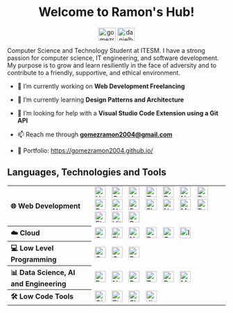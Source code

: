 
<div align="center">

  # Welcome to Ramon's Hub!

  <a href="https://www.linkedin.com/in/gomezramon2004/" target="blank"><img align="center" src="https://raw.githubusercontent.com/rahuldkjain/github-profile-readme-generator/master/src/images/icons/Social/linked-in-alt.svg" alt="gomezramon2004" height="30" width="40" /></a>
  <a href="https://leetcode.com/u/kapidev/" target="blank"><img align="center" src="https://raw.githubusercontent.com/rahuldkjain/github-profile-readme-generator/master/src/images/icons/Social/leet-code.svg" alt="danielbrmz" height="30" width="40" /></a>

</div>

Computer Science and Technology Student at ITESM. I have a strong passion for computer science, IT engineering, and software development. My purpose is to grow and learn resiliently in the face of adversity and to contribute to a friendly, supportive, and ethical environment.

- 🔭 I’m currently working on **Web Development Freelancing**

- 🌱 I’m currently learning **Design Patterns and Architecture**

- 🤝 I’m looking for help with a **Visual Studio Code Extension using a Git API**

- 📫 Reach me through **gomezramon2004@gmail.com**

- 📰 Portfolio: https://gomezramon2004.github.io/ 

## Languages, Technologies and Tools

<table>
  <tr></tr>
  <tr>
    <th align="left">
      🌐 Web Development
    </th>
    <td>
      <img alt="HTML" width="25px" style="padding-right:10px;" src="https://cdn.jsdelivr.net/gh/devicons/devicon/icons/html5/html5-plain.svg" />
      <img alt="CSS" width="25px" style="padding-right:10px;" src="https://cdn.jsdelivr.net/gh/devicons/devicon/icons/css3/css3-plain.svg" />
      <img alt="JavaScript" width="25px" style="padding-right:10px;" src="https://cdn.jsdelivr.net/gh/devicons/devicon@latest/icons/javascript/javascript-original.svg"/>
      <img alt="TypeScript" width="25px" style="padding-right:10px;" src="https://cdn.jsdelivr.net/gh/devicons/devicon/icons/typescript/typescript-plain.svg" />
      <img alt="React" width="25px" style="padding-right:10px;" src="https://cdn.jsdelivr.net/gh/devicons/devicon/icons/react/react-original.svg" />
      <img alt="NextJS" width="25px" style="padding-right:10px; background-clip: content-box; background-color: white;" src="https://cdn.jsdelivr.net/gh/devicons/devicon@latest/icons/nextjs/nextjs-original.svg" />
      <img alt="Bootstrap" width="25px" style="padding-right:10px;" src="https://cdn.jsdelivr.net/gh/devicons/devicon@latest/icons/bootstrap/bootstrap-original.svg" />
      <img alt="React-Bootstrap" width="25px" style="padding-right:10px;" src="https://cdn.jsdelivr.net/gh/devicons/devicon@latest/icons/reactbootstrap/reactbootstrap-original.svg" />
      <img alt="NodeJS" width="25px" style="padding-right:10px;" src="https://cdn.jsdelivr.net/gh/devicons/devicon/icons/nodejs/nodejs-original.svg" />
      <img alt="Express" width="25px" style="padding-right:10px; background-clip: content-box; background-color: white;" src="https://cdn.jsdelivr.net/gh/devicons/devicon@latest/icons/express/express-original.svg" />
      <img alt="Flask" width="25px" style="padding-right:10px; background-clip: content-box; background-color: white;" src="https://cdn.jsdelivr.net/gh/devicons/devicon@latest/icons/flask/flask-original.svg" />
      <img alt="NestJS" width="25px" style="padding-right:10px;" src="https://cdn.jsdelivr.net/gh/devicons/devicon@latest/icons/nestjs/nestjs-original.svg" />
      <img alt="MongoDB" width="25px" style="padding-right:10px;" src="https://cdn.jsdelivr.net/gh/devicons/devicon@latest/icons/mongodb/mongodb-original.svg" />
      <img alt="PostgreSQL" width="25px" style="padding-right:10px;" src="https://cdn.jsdelivr.net/gh/devicons/devicon@latest/icons/postgresql/postgresql-original.svg" />
      <img alt="Electron" width="25px" style="padding-right:10px;" src="https://cdn.jsdelivr.net/gh/devicons/devicon@latest/icons/electron/electron-original.svg" />
      <img alt="Vite" width="25px" style="padding-right:10px;" src="https://cdn.jsdelivr.net/gh/devicons/devicon@latest/icons/vitejs/vitejs-original.svg" />
      <img alt="Postman" width="25px" style="padding-right:10px;" src="https://cdn.jsdelivr.net/gh/devicons/devicon@latest/icons/postman/postman-original.svg" />
    </td>
  </tr>
  <tr></tr>
  <tr>
    <th align="left">
      ☁️ Cloud
    </th>
    <td>
      <img alt="Google Cloud" width="25px" style="padding-right:10px;" src="https://cdn.jsdelivr.net/gh/devicons/devicon@latest/icons/googlecloud/googlecloud-original.svg" />  
      <img alt="Firebase" width="25px" style="padding-right:10px;" src="https://cdn.jsdelivr.net/gh/devicons/devicon@latest/icons/firebase/firebase-original.svg" />
      <img alt="Netlify" width="25px" style="padding-right:10px;" src="https://cdn.jsdelivr.net/gh/devicons/devicon@latest/icons/netlify/netlify-original.svg" />
      <img alt="Docker" width="25px" style="padding-right:10px;" src="https://cdn.jsdelivr.net/gh/devicons/devicon@latest/icons/docker/docker-original.svg" />
      <img alt="Grafana" width="25px" style="padding-right:10px;" src="https://cdn.jsdelivr.net/gh/devicons/devicon@latest/icons/grafana/grafana-original.svg" />
      <img alt="InfluxDB" width="25px" style="padding-right:10px;" src="https://cdn.jsdelivr.net/gh/devicons/devicon@latest/icons/influxdb/influxdb-original.svg" />
    </td>
  </tr>
  <tr></tr>
  <tr>
    <th align="left">
      💻 Low Level Programming
    </th>
    <td>
      <img alt="C++" width="25px" style="padding-right:10px;" src="https://cdn.jsdelivr.net/gh/devicons/devicon/icons/cplusplus/cplusplus-original.svg" />
      <img alt="GCC" width="25px" style="padding-right:10px;" src="https://cdn.jsdelivr.net/gh/devicons/devicon@latest/icons/gcc/gcc-original.svg" />
      <img alt="Rust" width="25px" style="padding-right:10px; background-clip: content-box; background-color: white;" src="https://cdn.jsdelivr.net/gh/devicons/devicon@latest/icons/rust/rust-original.svg" />
  </tr>
  <tr></tr>
  <tr>
    <th align="left">
      📊 Data Science, AI and Engineering
    </th>
    <td>
      <img alt="Python" width="25px" style="padding-right:10px;" src="https://cdn.jsdelivr.net/gh/devicons/devicon/icons/python/python-original.svg" />
      <img alt="Numpy" width="25px" style="padding-right:10px;" src="https://cdn.jsdelivr.net/gh/devicons/devicon@latest/icons/numpy/numpy-original.svg" />          
      <img alt="Pandas" width="25px" style="padding-right:10px;" src="https://cdn.jsdelivr.net/gh/devicons/devicon@latest/icons/pandas/pandas-original.svg" />    
      <img alt="Tensorflow" width="25px" style="padding-right:10px;" src="https://cdn.jsdelivr.net/gh/devicons/devicon@latest/icons/tensorflow/tensorflow-original.svg" /> 
      <img alt="R" width="25px" style="padding-right:10px;" src="https://cdn.jsdelivr.net/gh/devicons/devicon@latest/icons/r/r-original.svg" />
      <img alt="Matlab" width="25px" style="padding-right:10px;" src="https://cdn.jsdelivr.net/gh/devicons/devicon@latest/icons/matlab/matlab-original.svg" />
    </td>
  </tr>
  <tr></tr>
  <tr>
    <th align="left">
      🛠 Low Code Tools
    </th>
    <td>
      <img alt="GitHub" width="25px" style="padding-right:10px; background-clip: content-box; background-color: white;" src="https://cdn.jsdelivr.net/gh/devicons/devicon/icons/github/github-original.svg" />
      <img alt="Figma" width="25px" style="padding-right:10px;" src="https://cdn.jsdelivr.net/gh/devicons/devicon@latest/icons/figma/figma-original.svg" />        
      <img alt="Slack" width="25px" style="padding-right:10px;" src="https://cdn.jsdelivr.net/gh/devicons/devicon@latest/icons/slack/slack-original.svg" />
      <img alt="Jira" width="25px" style="padding-right:10px;" src="https://cdn.jsdelivr.net/gh/devicons/devicon@latest/icons/jira/jira-original.svg" /> 
    </td>
  </tr>
</table>
